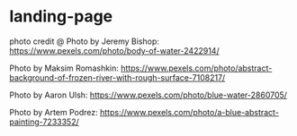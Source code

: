# landing-page

photo credit @
Photo by Jeremy Bishop: https://www.pexels.com/photo/body-of-water-2422914/

Photo by Maksim Romashkin: https://www.pexels.com/photo/abstract-background-of-frozen-river-with-rough-surface-7108217/

Photo by Aaron Ulsh: https://www.pexels.com/photo/blue-water-2860705/

Photo by Artem Podrez: https://www.pexels.com/photo/a-blue-abstract-painting-7233352/
